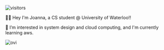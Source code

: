 ![visitors](https://visitor-badge.laobi.icu/badge?page_id=madushadhanushka.madushadhanushka)

👋🏻 Hey I'm Joanna, a CS student @ University of Waterloo!!

🌱 I’m interested in system design and cloud computing, and I'm currently learning aws. 

<img src="https://github-readme-stats.vercel.app/api/top-langs?username=sunray4&show_icons=true&locale=en&layout=compact&theme=chartreuse-dark" alt="ovi" />

<!--
**sunray4/sunray4** is a ✨ _special_ ✨ repository because its `README.md` (this file) appears on your GitHub profile.

Here are some ideas to get you started:

- 🔭 I’m currently working on ...
- 🌱 I’m currently learning ...
- 👯 I’m looking to collaborate on ...
- 🤔 I’m looking for help with ...
- 💬 Ask me about ...
- 📫 How to reach me: ...
- 😄 Pronouns: ...
- ⚡ Fun fact: ...
-->
